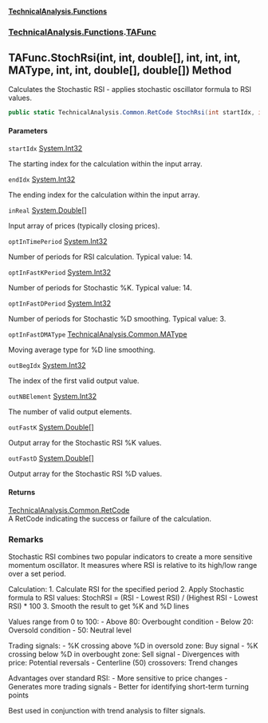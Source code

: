 #### [TechnicalAnalysis\.Functions](Atypical.TechnicalAnalysis.Functions.md 'Atypical\.TechnicalAnalysis\.Functions')
### [TechnicalAnalysis\.Functions](Atypical.TechnicalAnalysis.Functions.md#TechnicalAnalysis.Functions 'TechnicalAnalysis\.Functions').[TAFunc](TAFunc.md 'TechnicalAnalysis\.Functions\.TAFunc')

## TAFunc\.StochRsi\(int, int, double\[\], int, int, int, MAType, int, int, double\[\], double\[\]\) Method

Calculates the Stochastic RSI \- applies stochastic oscillator formula to RSI values\.

```csharp
public static TechnicalAnalysis.Common.RetCode StochRsi(int startIdx, int endIdx, in double[] inReal, in int optInTimePeriod, in int optInFastKPeriod, in int optInFastDPeriod, in TechnicalAnalysis.Common.MAType optInFastDMAType, ref int outBegIdx, ref int outNBElement, ref double[] outFastK, ref double[] outFastD);
```
#### Parameters

<a name='TechnicalAnalysis.Functions.TAFunc.StochRsi(int,int,double[],int,int,int,TechnicalAnalysis.Common.MAType,int,int,double[],double[]).startIdx'></a>

`startIdx` [System\.Int32](https://docs.microsoft.com/en-us/dotnet/api/System.Int32 'System\.Int32')

The starting index for the calculation within the input array\.

<a name='TechnicalAnalysis.Functions.TAFunc.StochRsi(int,int,double[],int,int,int,TechnicalAnalysis.Common.MAType,int,int,double[],double[]).endIdx'></a>

`endIdx` [System\.Int32](https://docs.microsoft.com/en-us/dotnet/api/System.Int32 'System\.Int32')

The ending index for the calculation within the input array\.

<a name='TechnicalAnalysis.Functions.TAFunc.StochRsi(int,int,double[],int,int,int,TechnicalAnalysis.Common.MAType,int,int,double[],double[]).inReal'></a>

`inReal` [System\.Double](https://docs.microsoft.com/en-us/dotnet/api/System.Double 'System\.Double')[\[\]](https://docs.microsoft.com/en-us/dotnet/api/System.Array 'System\.Array')

Input array of prices \(typically closing prices\)\.

<a name='TechnicalAnalysis.Functions.TAFunc.StochRsi(int,int,double[],int,int,int,TechnicalAnalysis.Common.MAType,int,int,double[],double[]).optInTimePeriod'></a>

`optInTimePeriod` [System\.Int32](https://docs.microsoft.com/en-us/dotnet/api/System.Int32 'System\.Int32')

Number of periods for RSI calculation\. Typical value: 14\.

<a name='TechnicalAnalysis.Functions.TAFunc.StochRsi(int,int,double[],int,int,int,TechnicalAnalysis.Common.MAType,int,int,double[],double[]).optInFastKPeriod'></a>

`optInFastKPeriod` [System\.Int32](https://docs.microsoft.com/en-us/dotnet/api/System.Int32 'System\.Int32')

Number of periods for Stochastic %K\. Typical value: 14\.

<a name='TechnicalAnalysis.Functions.TAFunc.StochRsi(int,int,double[],int,int,int,TechnicalAnalysis.Common.MAType,int,int,double[],double[]).optInFastDPeriod'></a>

`optInFastDPeriod` [System\.Int32](https://docs.microsoft.com/en-us/dotnet/api/System.Int32 'System\.Int32')

Number of periods for Stochastic %D smoothing\. Typical value: 3\.

<a name='TechnicalAnalysis.Functions.TAFunc.StochRsi(int,int,double[],int,int,int,TechnicalAnalysis.Common.MAType,int,int,double[],double[]).optInFastDMAType'></a>

`optInFastDMAType` [TechnicalAnalysis\.Common\.MAType](https://docs.microsoft.com/en-us/dotnet/api/TechnicalAnalysis.Common.MAType 'TechnicalAnalysis\.Common\.MAType')

Moving average type for %D line smoothing\.

<a name='TechnicalAnalysis.Functions.TAFunc.StochRsi(int,int,double[],int,int,int,TechnicalAnalysis.Common.MAType,int,int,double[],double[]).outBegIdx'></a>

`outBegIdx` [System\.Int32](https://docs.microsoft.com/en-us/dotnet/api/System.Int32 'System\.Int32')

The index of the first valid output value\.

<a name='TechnicalAnalysis.Functions.TAFunc.StochRsi(int,int,double[],int,int,int,TechnicalAnalysis.Common.MAType,int,int,double[],double[]).outNBElement'></a>

`outNBElement` [System\.Int32](https://docs.microsoft.com/en-us/dotnet/api/System.Int32 'System\.Int32')

The number of valid output elements\.

<a name='TechnicalAnalysis.Functions.TAFunc.StochRsi(int,int,double[],int,int,int,TechnicalAnalysis.Common.MAType,int,int,double[],double[]).outFastK'></a>

`outFastK` [System\.Double](https://docs.microsoft.com/en-us/dotnet/api/System.Double 'System\.Double')[\[\]](https://docs.microsoft.com/en-us/dotnet/api/System.Array 'System\.Array')

Output array for the Stochastic RSI %K values\.

<a name='TechnicalAnalysis.Functions.TAFunc.StochRsi(int,int,double[],int,int,int,TechnicalAnalysis.Common.MAType,int,int,double[],double[]).outFastD'></a>

`outFastD` [System\.Double](https://docs.microsoft.com/en-us/dotnet/api/System.Double 'System\.Double')[\[\]](https://docs.microsoft.com/en-us/dotnet/api/System.Array 'System\.Array')

Output array for the Stochastic RSI %D values\.

#### Returns
[TechnicalAnalysis\.Common\.RetCode](https://docs.microsoft.com/en-us/dotnet/api/TechnicalAnalysis.Common.RetCode 'TechnicalAnalysis\.Common\.RetCode')  
A RetCode indicating the success or failure of the calculation\.

### Remarks
Stochastic RSI combines two popular indicators to create a more sensitive momentum oscillator\.
It measures where RSI is relative to its high/low range over a set period\.

Calculation:
1\. Calculate RSI for the specified period
2\. Apply Stochastic formula to RSI values:
   StochRSI = \(RSI \- Lowest RSI\) / \(Highest RSI \- Lowest RSI\) \* 100
3\. Smooth the result to get %K and %D lines

Values range from 0 to 100:
\- Above 80: Overbought condition
\- Below 20: Oversold condition
\- 50: Neutral level

Trading signals:
\- %K crossing above %D in oversold zone: Buy signal
\- %K crossing below %D in overbought zone: Sell signal
\- Divergences with price: Potential reversals
\- Centerline \(50\) crossovers: Trend changes

Advantages over standard RSI:
\- More sensitive to price changes
\- Generates more trading signals
\- Better for identifying short\-term turning points

Best used in conjunction with trend analysis to filter signals\.